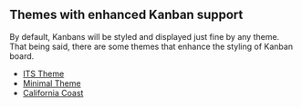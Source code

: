 ## Themes with enhanced Kanban support

By default, Kanbans will be styled and displayed just fine by any theme. That being said, there are some themes that enhance the styling of Kanban board.

* [ITS Theme](https://github.com/SlRvb/Obsidian--ITS-Theme)
* [Minimal Theme](https://github.com/kepano/obsidian-minimal)
* [California Coast](https://github.com/mgmeyers/obsidian-california-coast-theme)

